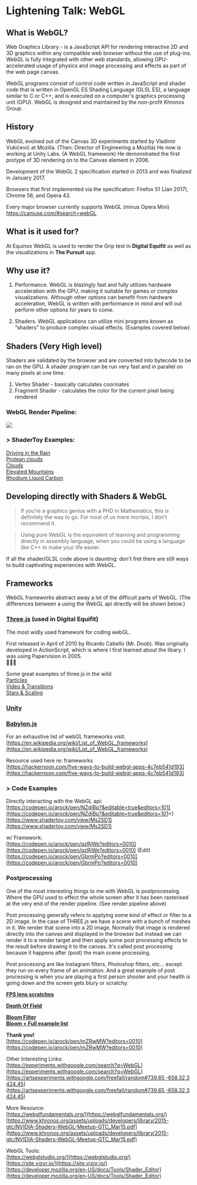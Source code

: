 # Lightening Talk: WebGL

## What is WebGL?

Web Graphics Library - is a JavaScript API for rendering interactive 2D and 3D graphics within any compatible web browser without the use of plug-ins. WebGL is fully integrated with other web standards, allowing GPU-accelerated usage of physics and image processing and effects as part of the web page canvas. 

WebGL programs consist of control code written in JavaScript and shader code that is written in OpenGL ES Shading Language (GLSL ES), a language similar to C or C++, and is executed on a computer's graphics processing unit (GPU). WebGL is designed and maintained by the non-profit Khronos Group.

## History 
WebGL evolved out of the Canvas 3D experiments started by Vladimir Vukićević at Mozilla. (Then: Director of Engineering a Mozilla) He now is working at Unity Labs. (A WebGL framework) He demonstrated the first protype of 3D rendering on to the Canvas element in 2006.

Development of the WebGL 2 specification started in 2013 and was finalized in January 2017. 

Browsers that first implemented via the specification: 
Firefox 51 (Jan 2017), Chrome 56, and Opera 43.

Every major browser currently supports WebGL (minus Opera Mini)
https://caniuse.com/#search=webGL

## What is it used for? 

At Equinox WebGL is used to render the Grip test in **Digital Equifit** as well as the visualizations in **The Pursuit** app. 

## Why use it? 

1. Performance. WebGL is blazingly fast and fully utilizes hardware acceleration with the GPU, making it suitable for games or complex visualizations. Although other options can benefit from hardware acceleration, WebGL is written with performance in mind and will out perform other options for years to come. 

2. Shaders. WebGL applications can utilize mini programs known as “shaders” to produce complex visual effects. (Examples covered below)


## Shaders (Very High level)

Shaders are validated by the browser and are converted into bytecode to be ran on the GPU. A shader program can be run very fast and in parallel on many pixels at one time.

1. Vertex Shader - basically calculates coorinates
2. Fragment Shader - calculates the color for the current pixel being rendered

### WebGL Render Pipeline:

<img src="./imgs/pipeline.jpg"/>

### > ShaderToy Examples: 
[Driving in the Rain](https://www.shadertoy.com/view/MdfBRX)<br />
[Protean clouds](https://www.shadertoy.com/view/3l23Rh)<br/>
[Clouds](https://www.shadertoy.com/view/XslGRr)<br />
[Elevated Mountains](https://www.shadertoy.com/view/MdX3Rr)<br />
[Rhodium Liquid Carbon](https://www.shadertoy.com/view/llK3Dy)<br />

## Developing directly with Shaders & WebGL


> If you’re a graphics genius with a PHD in Mathematics, this is definitely the way to go. For most of us mere mortals, I don’t recommend it.

> Using pure WebGL is the equivalent of learning and programming directly in assembly language, when you could be using a language like C++ to make your life easier.

If all the shader/GLSL code above is daunting: don't fret there are still ways to build captivating experiences with WebGL.

## Frameworks 

WebGL frameworks abstract away a lot of the difficult parts of WebGL. (The differences between a using the WebGL api directly will be shown below.) 


### <b>[Three.js](https://threejs.org/)</b> (used in Digital Equifit)

The most widly used framework for coding webGL.

First released in April of 2010 by Ricardo Cabello (Mr. Doob). Was originally developed in ActionScript, which is where I first learned about the libary. I was using Papervision in 2005. <br />😬😬😬

Some great examples of three.js in the wild:<br/>
[Particles](https://particle-love.com/)<br/>
[Video & Transitions](http://taotajima.jp/)<br/>
[Stars & Scaling](http://stars.chromeexperiments.com/)


### <b>[Unity](https://unity.com/)</b>


### <b>[Babylon.js](https://www.babylonjs.com/)</b>


For an exhaustive list of webGL frameworks visit:</br>
[https://en.wikipedia.org/wiki/List_of_WebGL_frameworks](https://en.wikipedia.org/wiki/List_of_WebGL_frameworks)

Resource used here re: frameworks<br/>
[https://hackernoon.com/five-ways-to-build-webgl-apps-4c7eb541d193](https://hackernoon.com/five-ways-to-build-webgl-apps-4c7eb541d193)

### > Code Examples

Directly interacting with the WebGL api: <br/>
[https://codepen.io/arock/pen/NZdjBp?&editable=true&editors=101](https://codepen.io/arock/pen/NZdjBp?&editable=true&editors=101<)<br/>
[https://www.shadertoy.com/view/Ms2SD1](https://www.shadertoy.com/view/Ms2SD1)

w/ Framework: <br />
[https://codepen.io/arock/pen/qzRjWe?editors=0010](https://codepen.io/arock/pen/qzRjWe?editors=0010) (Edit)<br/>
[https://codepen.io/arock/pen/GbrmPo?editors=0010](https://codepen.io/arock/pen/GbrmPo?editors=0010)


### Postprocessing

One of the most interesting things to me with WebGL is postprocessing. Where the GPU used to effect the whole screen after it has been rasterised at the very end of the render pipeline. (See render pipeline above)

Post processing generally refers to applying some kind of effect or filter to a 2D image. In the case of THREE.js we have a scene with a bunch of meshes in it. We render that scene into a 2D image. Normally that image is rendered directly into the canvas and displayed in the browser but instead we can render it to a render target and then apply some post processing effects to the result before drawing it to the canvas. It's called post processing because it happens after (post) the main scene processing.

Post processing are like Instagram filters, Photoshop filters, etc... except they run on every frame of an animation. And a great example of post processing is when you are playing a first person shooter and your health is going down and the screen gets blury or scratchy: 

**[FPS lens scratches](https://vanruesc.github.io/postprocessing/public/demo/#texture)**<br/>

**[Depth Of Field](https://threejs.org/examples/#webgl_postprocessing_dof2)**<br/>

**[Bloom Filter](https://threejs.org/examples/#webgl_postprocessing_unreal_bloom_selective )**
<br/>
**[Bloom + Full example list](https://vanruesc.github.io/postprocessing/public/demo/#bloom )**

**Thank you!** <br/>
[https://codepen.io/arock/pen/mZRwMW?editors=0010](https://codepen.io/arock/pen/mZRwMW?editors=0010)

Other Interesting Links: <br/>
[https://experiments.withgoogle.com/search?q=WebGL](https://experiments.withgoogle.com/search?q=WebGL)<br/>
[https://artsexperiments.withgoogle.com/freefall/random#739.65,-658.32,3424.45](https://artsexperiments.withgoogle.com/freefall/random#739.65,-658.32,3424.45)<br/>

More Resource:<br/>
[https://webglfundamentals.org/](https://webglfundamentals.org/)<br/>
[https://www.khronos.org/assets/uploads/developers/library/2015-gtc/NVIDIA-Shaders-WebGL-Meetup-GTC_Mar15.pdf](https://www.khronos.org/assets/uploads/developers/library/2015-gtc/NVIDIA-Shaders-WebGL-Meetup-GTC_Mar15.pdf)

WebGL Tools: <br/>
[https://webglstudio.org/](https://webglstudio.org/)<br/>
[https://site.vizor.io/](https://site.vizor.io/)<br/>
[https://developer.mozilla.org/en-US/docs/Tools/Shader_Editor](https://developer.mozilla.org/en-US/docs/Tools/Shader_Editor)<br/>


